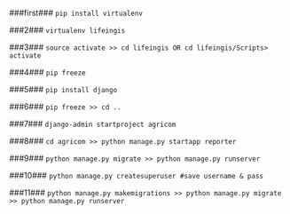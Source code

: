 ###first###
`pip install virtualenv`

###2###
`virtualenv lifeingis`

###3###
`source activate >> cd lifeingis OR cd lifeingis/Scripts> activate`

###4###
`pip freeze`

###5###
`pip install django`

###6###
`pip freeze >> cd ..`

###7###
`django-admin startproject agricom`

###8###
`cd agricom >> python manage.py startapp reporter`

###9###
`python manage.py migrate >> python manage.py runserver`

###10###
`python manage.py createsuperuser #save username & pass`

###11###
`python manage.py makemigrations >> python manage.py migrate >> python manage.py runserver`
